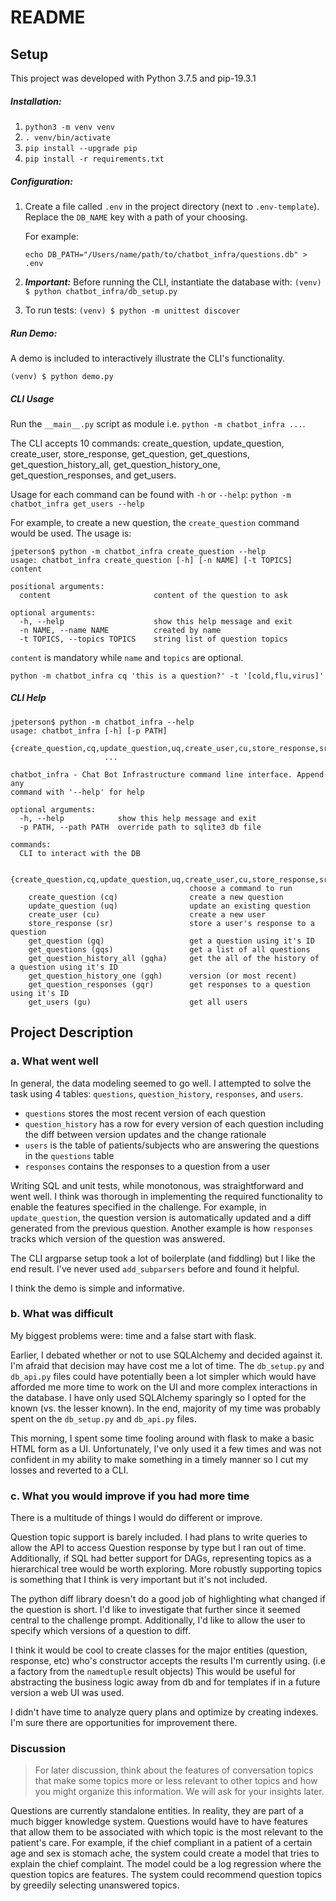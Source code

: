 # README

## Setup

This project was developed with Python 3.7.5 and pip-19.3.1



##### Installation:
1. `python3 -m venv venv`
1. `. venv/bin/activate`
1. `pip install --upgrade pip`
1. `pip install -r requirements.txt`



##### Configuration:
1. Create a file called `.env` in the project directory (next to `.env-template`). Replace the `DB_NAME` key with a path of your choosing.

    For example:
    ```
    echo DB_PATH="/Users/name/path/to/chatbot_infra/questions.db" > .env
    ```

1. ***Important:*** Before running the CLI, instantiate the database with: `(venv) $ python chatbot_infra/db_setup.py`

1. To run tests: `(venv) $ python -m unittest discover`



##### Run Demo:

A demo is included to interactively illustrate the CLI's functionality.

`(venv) $ python demo.py`



##### CLI Usage

Run the `__main__.py` script as module i.e. `python -m chatbot_infra ...`.

The CLI accepts 10 commands: create_question, update_question, create_user, store_response, get_question, get_questions, get_question_history_all, get_question_history_one, get_question_responses, and get_users.

Usage for each command can be found with `-h` or `--help`: `python -m chatbot_infra get_users --help`

For example, to create a new question, the `create_question` command would be used. The usage is:
```
jpeterson$ python -m chatbot_infra create_question --help
usage: chatbot_infra create_question [-h] [-n NAME] [-t TOPICS] content

positional arguments:
  content                       content of the question to ask

optional arguments:
  -h, --help                    show this help message and exit
  -n NAME, --name NAME          created by name
  -t TOPICS, --topics TOPICS    string list of question topics
```

`content` is mandatory while `name` and `topics` are optional.

`python -m chatbot_infra cq 'this is a question?' -t '[cold,flu,virus]'`



##### CLI Help
```
jpeterson$ python -m chatbot_infra --help
usage: chatbot_infra [-h] [-p PATH]
                     {create_question,cq,update_question,uq,create_user,cu,store_response,sr,get_question,gq,get_questions,gqs,get_question_history_all,gqha,get_question_history_one,gqh,get_question_responses,gqr,get_users,gu}
                     ...

chatbot_infra - Chat Bot Infrastructure command line interface. Append any
command with '--help' for help

optional arguments:
  -h, --help            show this help message and exit
  -p PATH, --path PATH  override path to sqlite3 db file

commands:
  CLI to interact with the DB

  {create_question,cq,update_question,uq,create_user,cu,store_response,sr,get_question,gq,get_questions,gqs,get_question_history_all,gqha,get_question_history_one,gqh,get_question_responses,gqr,get_users,gu}
                                        choose a command to run
    create_question (cq)                create a new question
    update_question (uq)                update an existing question
    create_user (cu)                    create a new user
    store_response (sr)                 store a user's response to a question
    get_question (gq)                   get a question using it's ID
    get_questions (gqs)                 get a list of all questions
    get_question_history_all (gqha)     get the all of the history of a question using it's ID
    get_question_history_one (gqh)      version (or most recent)
    get_question_responses (gqr)        get responses to a question using it's ID
    get_users (gu)                      get all users
```



## Project Description

### a. What went well

In general, the data modeling seemed to go well. I attempted to solve the task using 4 tables: `questions`, `question_history`, `responses`, and `users`.
- `questions` stores the most recent version of each question
- `question_history` has a row for every version of each question including the diff between version updates and the change rationale
- `users` is the table of patients/subjects who are answering the questions in the `questions` table
- `responses` contains the responses to a question from a user

Writing SQL and unit tests, while monotonous, was straightforward and went well. I think was thorough in implementing the required functionality to enable the features specified in the challenge. For example, in `update_question`, the question version is automatically updated and a diff generated from the previous question. Another example is how `responses` tracks which version of the question was answered.

The CLI argparse setup took a lot of boilerplate (and fiddling) but I like the end result. I've never used `add_subparsers` before and found it helpful.

I think the demo is simple and informative.


### b. What was difficult

My biggest problems were: time and a false start with flask.

Earlier, I debated whether or not to use SQLAlchemy and decided against it. I'm afraid that decision may have cost me a lot of time. The `db_setup.py` and `db_api.py` files could have potentially been a lot simpler which would have afforded me more time to work on the UI and more complex interactions in the database. I have only used SQLAlchemy sparingly so I opted for the known (vs. the lesser known). In the end, majority of my time was probably spent on the `db_setup.py` and `db_api.py` files.

This morning, I spent some time fooling around with flask to make a basic HTML form as a UI. Unfortunately, I've only used it a few times and was not confident in my ability to make something in a timely manner so I cut my losses and reverted to a CLI.

### c. What you would improve if you had more time

There is a multitude of things I would do different or improve.

Question topic support is barely included. I had plans to write queries to allow the API to access Question response by type but I ran out of time. Additionally, if SQL had better support for DAGs, representing topics as a hierarchical tree would be worth exploring. More robustly supporting topics is something that I think is very important but it's not included.

The python diff library doesn't do a good job of highlighting what changed if the question is short. I'd like to investigate that further since it seemed central to the challenge prompt. Additionally, I'd like to allow the user to specify which versions of a question to diff.

I think it would be cool to create classes for the major entities (question, response, etc) who's constructor accepts the results I'm currently using. (i.e a factory from the `namedtuple` result objects) This would be useful for abstracting the business logic away from db and for templates if in a future version a web UI was used.

I didn't have time to analyze query plans and optimize by creating indexes. I'm sure there are opportunities for improvement there.

### Discussion

> For later discussion, think about the features of conversation topics that make some topics more or less relevant to other topics and how you might organize this information. We will ask for your insights later.

Questions are currently standalone entities. In reality, they are part of a much bigger knowledge system. Questions would have to have features that allow them to be associated with which topic is the most relevant to the patient's care. For example, if the chief compliant in a patient of a certain age and sex is stomach ache, the system could create a model that tries to explain the chief complaint. The model could be a log regression where the question topics are features. The system could recommend question topics by greedily selecting unanswered topics.

